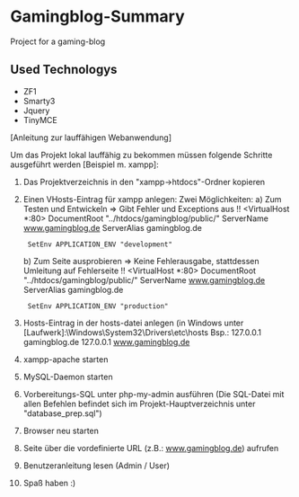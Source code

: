 Gamingblog-Summary
==================
Project for a gaming-blog

Used Technologys
----------------

- ZF1
- Smarty3
- Jquery
- TinyMCE

[Anleitung zur lauffähigen Webanwendung]

Um das Projekt lokal lauffähig zu bekommen müssen folgende Schritte ausgeführt werden [Beispiel m. xampp]:

1) Das Projektverzeichnis in den "xampp->htdocs"-Ordner kopieren

2) Einen VHosts-Eintrag für xampp anlegen:
   Zwei Möglichkeiten:
   a) Zum Testen und Entwickeln => Gibt Fehler und Exceptions aus !!
    <VirtualHost *:80>
        DocumentRoot "../htdocs/gamingblog/public/"
        ServerName www.gamingblog.de
        ServerAlias gamingblog.de

        SetEnv APPLICATION_ENV "development"
    </VirtualHost>

   b) Zum Seite ausprobieren => Keine Fehlerausgabe, stattdessen Umleitung auf Fehlerseite !!
    <VirtualHost *:80>
        DocumentRoot "../htdocs/gamingblog/public/"
        ServerName www.gamingblog.de
        ServerAlias gamingblog.de

        SetEnv APPLICATION_ENV "production"
    </VirtualHost>

3) Hosts-Eintrag in der hosts-datei anlegen (in Windows unter [Laufwerk]:\Windows\System32\Drivers\etc\hosts
   Bsp.:
   127.0.0.1	gamingblog.de
   127.0.0.1	www.gamingblog.de


4) xampp-apache starten

5) MySQL-Daemon starten

6) Vorbereitungs-SQL unter php-my-admin ausführen
   (Die SQL-Datei mit allen Befehlen befindet sich im Projekt-Hauptverzeichnis unter "database_prep.sql")

7) Browser neu starten

8) Seite über die vordefinierte URL (z.B.: www.gamingblog.de) aufrufen

9) Benutzeranleitung lesen (Admin / User)

10) Spaß haben :)